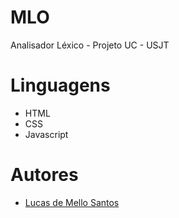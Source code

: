 # MLO
Analisador Léxico - Projeto UC - USJT

# Linguagens
- HTML
- CSS
- Javascript

# Autores
- [Lucas de Mello Santos](https://github.com/DevLucasMello)
